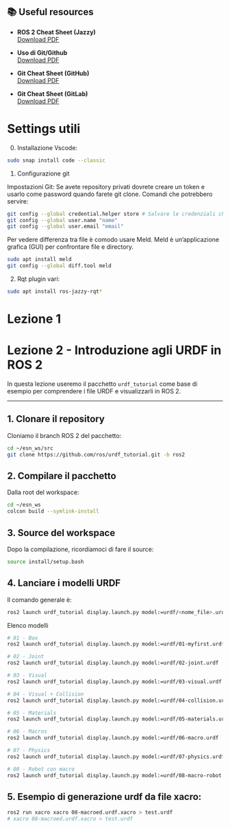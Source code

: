
## 📚 Useful resources

- **ROS 2 Cheat Sheet (Jazzy)**  
  [Download PDF](https://s3.amazonaws.com/assets.clearpathrobotics.com/wp-content/uploads/2025/02/06151220/ROS-2-Cheat-Sheet_Jazzy_FINAL.pdf)

- **Uso di Git/Github**  
  [Download PDF](https://people.cs.dm.unipi.it/limco/2021-22/slides/04-GitHub.pdf)

- **Git Cheat Sheet (GitHub)**  
  [Download PDF](https://education.github.com/git-cheat-sheet-education.pdf)

- **Git Cheat Sheet (GitLab)**  
  [Download PDF](https://about.gitlab.com/images/press/git-cheat-sheet.pdf)


# Settings utili

0. Installazione Vscode:
```bash
sudo snap install code --classic
```

1. Configurazione git 

Impostazioni Git: Se avete repository privati dovrete creare un token e usarlo come password quando farete git clone. Comandi che potrebbero servire:

```bash
git config --global credential.helper store # Salvare le credenziali che verranno inserite successivamente
git config --global user.name "name"
git config --global user.email "email"
```

Per vedere differenza tra file è comodo usare Meld. Meld è un’applicazione grafica (GUI) per confrontare file e directory. 

```bash
sudo apt install meld
git config --global diff.tool meld
```

2. Rqt plugin vari: 
```bash
sudo apt install ros-jazzy-rqt*
```

# Lezione 1


# Lezione 2 - Introduzione agli URDF in ROS 2

In questa lezione useremo il pacchetto `urdf_tutorial` come base di esempio per comprendere i file URDF e visualizzarli in ROS 2.

---

## 1. Clonare il repository

Cloniamo il branch ROS 2 del pacchetto:

```bash
cd ~/esn_ws/src
git clone https://github.com/ros/urdf_tutorial.git -b ros2
```

## 2. Compilare il pacchetto

Dalla root del workspace:

```bash
cd ~/esn_ws
colcon build --symlink-install
```

## 3. Source del workspace

Dopo la compilazione, ricordiamoci di fare il source:

```bash
source install/setup.bash
```

## 4. Lanciare i modelli URDF

Il comando generale è:

```bash
ros2 launch urdf_tutorial display.launch.py model:=urdf/<nome_file>.urdf
```

Elenco modelli
```bash
# 01 - Box
ros2 launch urdf_tutorial display.launch.py model:=urdf/01-myfirst.urdf

# 02 - Joint
ros2 launch urdf_tutorial display.launch.py model:=urdf/02-joint.urdf

# 03 - Visual
ros2 launch urdf_tutorial display.launch.py model:=urdf/03-visual.urdf

# 04 - Visual + Collision
ros2 launch urdf_tutorial display.launch.py model:=urdf/04-collision.urdf

# 05 - Materials
ros2 launch urdf_tutorial display.launch.py model:=urdf/05-materials.urdf

# 06 - Macros
ros2 launch urdf_tutorial display.launch.py model:=urdf/06-macro.urdf

# 07 - Physics
ros2 launch urdf_tutorial display.launch.py model:=urdf/07-physics.urdf

# 08 - Robot con macro
ros2 launch urdf_tutorial display.launch.py model:=urdf/08-macro-robot.urdf
```

## 5. Esempio di generazione urdf da file xacro:
```bash
ros2 run xacro xacro 08-macroed.urdf.xacro > test.urdf
# xacro 08-macroed.urdf.xacro > test.urdf
```
